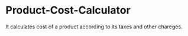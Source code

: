 # Product-Cost-Calculator

It calculates cost of a product according to its taxes and other chareges.
